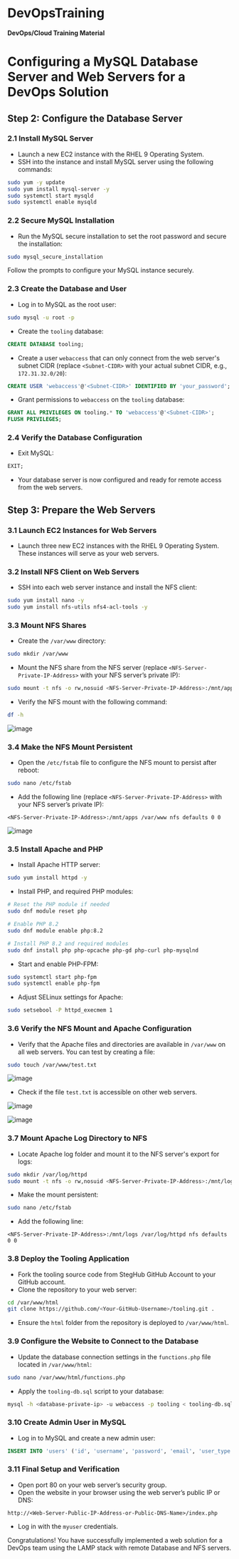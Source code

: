 # DevOpsTraining
**DevOps/Cloud Training Material**

# Configuring a MySQL Database Server and Web Servers for a DevOps Solution

## Step 2: Configure the Database Server

### 2.1 Install MySQL Server
- Launch a new EC2 instance with the RHEL 9 Operating System.
- SSH into the instance and install MySQL server using the following commands:

```bash
sudo yum -y update
sudo yum install mysql-server -y
sudo systemctl start mysqld
sudo systemctl enable mysqld
```

### 2.2 Secure MySQL Installation
- Run the MySQL secure installation to set the root password and secure the installation:

```bash
sudo mysql_secure_installation
```
Follow the prompts to configure your MySQL instance securely.

### 2.3 Create the Database and User
- Log in to MySQL as the root user:

```bash
sudo mysql -u root -p
```

- Create the `tooling` database:

```sql
CREATE DATABASE tooling;
```

- Create a user `webaccess` that can only connect from the web server's subnet CIDR (replace `<Subnet-CIDR>` with your actual subnet CIDR, e.g., `172.31.32.0/20`):

```sql
CREATE USER 'webaccess'@'<Subnet-CIDR>' IDENTIFIED BY 'your_password';
```

- Grant permissions to `webaccess` on the `tooling` database:

```sql
GRANT ALL PRIVILEGES ON tooling.* TO 'webaccess'@'<Subnet-CIDR>';
FLUSH PRIVILEGES;
```

### 2.4 Verify the Database Configuration
- Exit MySQL:

```sql
EXIT;
```

- Your database server is now configured and ready for remote access from the web servers.

## Step 3: Prepare the Web Servers

### 3.1 Launch EC2 Instances for Web Servers
- Launch three new EC2 instances with the RHEL 9 Operating System. These instances will serve as your web servers.

### 3.2 Install NFS Client on Web Servers
- SSH into each web server instance and install the NFS client:

```bash
sudo yum install nano -y
sudo yum install nfs-utils nfs4-acl-tools -y
```

### 3.3 Mount NFS Shares
- Create the `/var/www` directory:

```bash
sudo mkdir /var/www
```

- Mount the NFS share from the NFS server (replace `<NFS-Server-Private-IP-Address>` with your NFS server’s private IP):

```bash
sudo mount -t nfs -o rw,nosuid <NFS-Server-Private-IP-Address>:/mnt/apps /var/www
```

- Verify the NFS mount with the following command:

```bash
df -h
```
![image](https://github.com/user-attachments/assets/5d41760b-79e8-4fc8-8350-dfef2131af06)

### 3.4 Make the NFS Mount Persistent
- Open the `/etc/fstab` file to configure the NFS mount to persist after reboot:

```bash
sudo nano /etc/fstab
```

- Add the following line (replace `<NFS-Server-Private-IP-Address>` with your NFS server’s private IP):

```plaintext
<NFS-Server-Private-IP-Address>:/mnt/apps /var/www nfs defaults 0 0
```
![image](https://github.com/user-attachments/assets/48692839-06c2-4cea-a1b0-bcf775a1ca71)

### 3.5 Install Apache and PHP
- Install Apache HTTP server:

```bash
sudo yum install httpd -y
```

- Install PHP, and required PHP modules:

```bash
# Reset the PHP module if needed
sudo dnf module reset php

# Enable PHP 8.2
sudo dnf module enable php:8.2

# Install PHP 8.2 and required modules
sudo dnf install php php-opcache php-gd php-curl php-mysqlnd
```

- Start and enable PHP-FPM:

```bash
sudo systemctl start php-fpm
sudo systemctl enable php-fpm
```

- Adjust SELinux settings for Apache:

```bash
sudo setsebool -P httpd_execmem 1
```

### 3.6 Verify the NFS Mount and Apache Configuration
- Verify that the Apache files and directories are available in `/var/www` on all web servers. You can test by creating a file:

```bash
sudo touch /var/www/test.txt
```
![image](https://github.com/user-attachments/assets/656d3365-150d-4979-8200-9b3bdbd7a2a0)

- Check if the file `test.txt` is accessible on other web servers.

![image](https://github.com/user-attachments/assets/208bbcf0-60f4-4936-8cd8-03c2ef95a5af)

![image](https://github.com/user-attachments/assets/1732f108-c485-451d-ac38-8d874b5387a6)

### 3.7 Mount Apache Log Directory to NFS
- Locate Apache log folder and mount it to the NFS server's export for logs:

```bash
sudo mkdir /var/log/httpd
sudo mount -t nfs -o rw,nosuid <NFS-Server-Private-IP-Address>:/mnt/logs /var/log/httpd
```

- Make the mount persistent:

```bash
sudo nano /etc/fstab
```

- Add the following line:

```plaintext
<NFS-Server-Private-IP-Address>:/mnt/logs /var/log/httpd nfs defaults 0 0
```

### 3.8 Deploy the Tooling Application
- Fork the tooling source code from StegHub GitHub Account to your GitHub account.
- Clone the repository to your web server:

```bash
cd /var/www/html
git clone https://github.com/<Your-GitHub-Username>/tooling.git .
```

- Ensure the `html` folder from the repository is deployed to `/var/www/html`.

### 3.9 Configure the Website to Connect to the Database
- Update the database connection settings in the `functions.php` file located in `/var/www/html`:

```bash
sudo nano /var/www/html/functions.php
```

- Apply the `tooling-db.sql` script to your database:

```bash
mysql -h <database-private-ip> -u webaccess -p tooling < tooling-db.sql
```

### 3.10 Create Admin User in MySQL
- Log in to MySQL and create a new admin user:

```sql
INSERT INTO 'users' ('id', 'username', 'password', 'email', 'user_type', 'status') VALUES (1, 'myuser', '5f4dcc3b5aa765d61d8327deb882cf99', 'user@mail.com', 'admin', '1');
```

### 3.11 Final Setup and Verification
- Open port 80 on your web server’s security group.
- Open the website in your browser using the web server’s public IP or DNS:

```plaintext
http://<Web-Server-Public-IP-Address-or-Public-DNS-Name>/index.php
```

- Log in with the `myuser` credentials.

Congratulations! You have successfully implemented a web solution for a DevOps team using the LAMP stack with remote Database and NFS servers.
```
